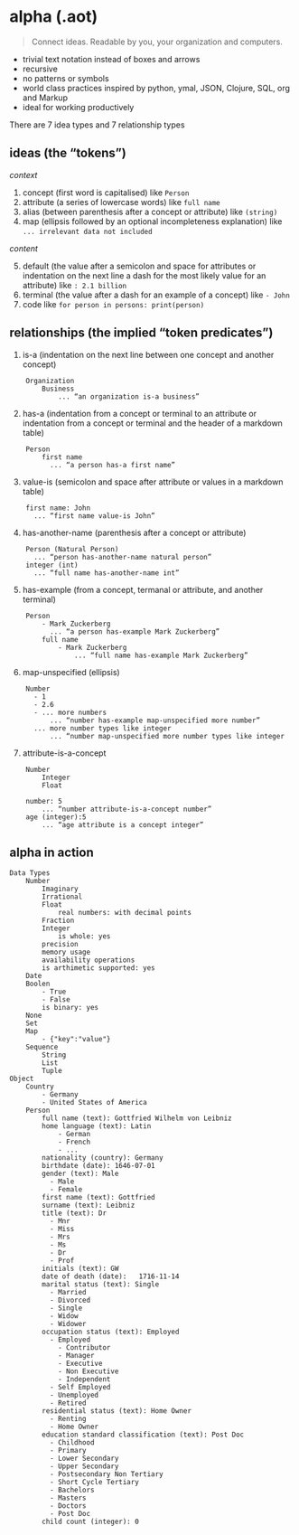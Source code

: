 # alpha (.aot)

> Connect ideas. Readable by you, your organization and computers.

- trivial text notation instead of boxes and arrows
- recursive
- no patterns or symbols
- world class practices inspired by python, ymal, JSON, Clojure, SQL, org and Markup
- ideal for working productively

There are 7 idea types and 7 relationship types

## ideas (the “tokens”)

*context*

1. concept (first word is capitalised) like `Person`
2. attribute (a series of lowercase words) like `full name`
3. alias (between parenthesis after a concept or attribute) like `(string)`
4. map (ellipsis followed by an optional incompleteness explanation) like `... irrelevant data not included`

*content*

5. default (the value after a semicolon and space for attributes or indentation on the next line a dash for the most likely value for an attribute) like `: 2.1 billion`
6. terminal (the value after a dash for an example of a concept) like `- John`
7. code like `for person in persons: print(person)`

## relationships (the implied “token predicates”)

1. is-a (indentation on the next line between one concept and another concept)

```
    Organization
        Business
            ... “an organization is-a business”
```

2. has-a (indentation from a concept or terminal to an attribute or indentation from a concept or terminal and the header of a markdown table)

```
    Person
        first name
          ... “a person has-a first name”
```
3. value-is (semicolon and space after attribute or values in a markdown table)

```
    first name: John
      ... “first name value-is John”
```
4. has-another-name (parenthesis after a concept or attribute)

```
    Person (Natural Person)
      ... “person has-another-name natural person”
    integer (int)
      ... “full name has-another-name int”
```
5. has-example (from a concept, termanal or attribute, and  another terminal)

```
    Person
        - Mark Zuckerberg
          ... “a person has-example Mark Zuckerberg”
        full name
            - Mark Zuckerberg
                ... “full name has-example Mark Zuckerberg”
```
6. map-unspecified (ellipsis)

```
    Number
      - 1
      - 2.6
      - ... more numbers
          ... “number has-example map-unspecified more number”
      ... more number types like integer
          ... “number map-unspecified more number types like integer
```
7. attribute-is-a-concept

```
    Number
        Integer
        Float

    number: 5
        ... “number attribute-is-a-concept number”
    age (integer):5
        ... “age attribute is a concept integer”
```

## alpha in action

```
Data Types
    Number
        Imaginary
        Irrational
        Float
            real numbers: with decimal points
        Fraction
        Integer
            is whole: yes
        precision
        memory usage
        availability operations
        is arthimetic supported: yes
    Date
    Boolen
        - True
        - False
        is binary: yes
    None
    Set
    Map
        - {"key":"value"}
    Sequence
        String
        List
        Tuple
Object
    Country
        - Germany
        - United States of America
    Person
        full name (text): Gottfried Wilhelm von Leibniz
        home language (text): Latin
            - German
            - French
            - ...
        nationality (country): Germany
        birthdate (date): 1646-07-01
        gender (text): Male
          - Male
          - Female
        first name (text): Gottfried
        surname (text): Leibniz
        title (text): Dr
          - Mnr
          - Miss
          - Mrs
          - Ms
          - Dr
          - Prof
        initials (text): GW
        date of death (date): 	1716-11-14 
        marital status (text): Single
          - Married
          - Divorced
          - Single
          - Widow
          - Widower
        occupation status (text): Employed
          - Employed
            - Contributor
            - Manager
            - Executive
            - Non Executive
            - Independent
          - Self Employed
          - Unemployed
          - Retired
        residential status (text): Home Owner
          - Renting
          - Home Owner
        education standard classification (text): Post Doc
          - Childhood
          - Primary
          - Lower Secondary
          - Upper Secondary
          - Postsecondary Non Tertiary
          - Short Cycle Tertiary
          - Bachelors
          - Masters
          - Doctors
          - Post Doc
        child count (integer): 0

```